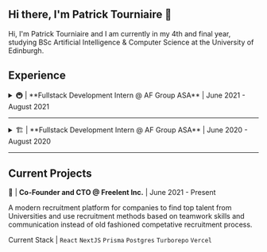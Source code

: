 ## Hi there, I'm Patrick Tourniaire 👋

Hi, I'm Patrick Tourniaire and I am currently in my 4th and final year, studying BSc Artificial Intelligence & Computer Science at the University of Edinburgh. 

## Experience

<details>
<summary>🚇 | **Fullstack Development Intern @ AF Group ASA** | June 2021 - August 2021</summary>
<br>
Worked alongside 3 interns to build a web platform for collecting drilling and explosives data for tunneling operations. Automated 70% of the reporting process, decreasing the time spent verifying reports by 90% and eliminated the need for machine operators to report drilling data.

Stack | `Angular` `OpenCV` `Python` `C#` `.NET5` `Entity Framework` `MySQL`
</details>

---

<details>
<summary>🏗 | **Fullstack Development Intern @ AF Group ASA** | June 2020 - August 2020</summary>
<br>
Worked on building a centralised web platform for data collection and analysis, replacing unorganised spreadsheets across projects. Responsible for creating automatic data pipelines which made the data collection process 85\% faster.

Stack | `Angular` `Azure` `Azure Pipelines` `C#` `TypeScript` 
</details>

---

## Current Projects
🚀 | **Co-Founder and CTO @ Freelent Inc.** | June 2021 - Present

A modern recruitment platform for companies to find top talent from Universities and use recruitment methods based on teamwork skills and communication instead of old fashioned competative recruitment process.

Current Stack | `React` `NextJS` `Prisma` `Postgres` `Turborepo` `Vercel`
